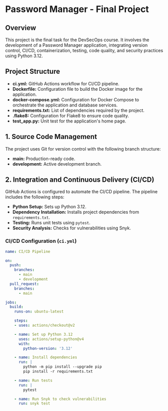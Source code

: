 # Password Manager - Final Project

## Overview

This project is the final task for the DevSecOps course. It involves the development of a Password Manager application, integrating version control, CI/CD, containerization, testing, code quality, and security practices using Python 3.12.

## Project Structure

- **ci.yml:** GitHub Actions workflow for CI/CD pipeline.
- **Dockerfile:** Configuration file to build the Docker image for the application.
- **docker-compose.yml:** Configuration for Docker Compose to orchestrate the application and database services.
- **requirements.txt:** List of dependencies required by the project.
- **.flake8:** Configuration for Flake8 to ensure code quality.
- **test_app.py:** Unit test for the application's home page.

## 1. Source Code Management

The project uses Git for version control with the following branch structure:
- **main:** Production-ready code.
- **development:** Active development branch.

## 2. Integration and Continuous Delivery (CI/CD)

GitHub Actions is configured to automate the CI/CD pipeline. The pipeline includes the following steps:

- **Python Setup:** Sets up Python 3.12.
- **Dependency Installation:** Installs project dependencies from `requirements.txt`.
- **Testing:** Runs unit tests using `pytest`.
- **Security Analysis:** Checks for vulnerabilities using Snyk.

### CI/CD Configuration (`ci.yml`)

```yaml
name: CI/CD Pipeline

on:
  push:
    branches:
      - main
      - development
  pull_request:
    branches:
      - main

jobs:
  build:
    runs-on: ubuntu-latest

    steps:
    - uses: actions/checkout@v2

    - name: Set up Python 3.12
      uses: actions/setup-python@v4
      with:
        python-version: '3.12'

    - name: Install dependencies
      run: |
        python -m pip install --upgrade pip
        pip install -r requirements.txt

    - name: Run tests
      run: |
        pytest

    - name: Run Snyk to check vulnerabilities
      run: snyk test

